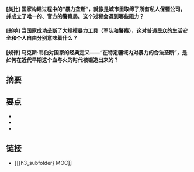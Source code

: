 #### [类比] 国家构建过程中的“暴力垄断”，就像是城市里取缔了所有私人保镖公司，并成立了唯一的、官方的警察局。这个过程会遇到哪些阻力？


#### [影响] 当国家成功垄断了大规模暴力工具（军队和警察），这对普通民众的生活安全和个人自由分别意味着什么？


#### [规律] 马克斯·韦伯对国家的经典定义——“在特定疆域内对暴力的合法垄断”，是如何在近代早期这个血与火的时代被锻造出来的？


## 摘要


## 要点

- 
- 
- 

## 链接

- [[{h3_subfolder} MOC]]
